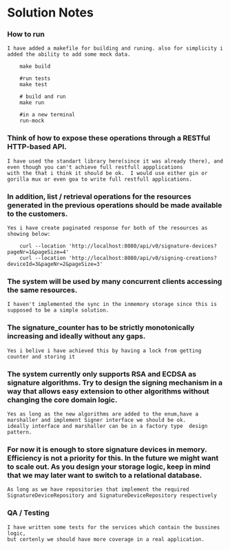 # Solution Notes

### How to run
    I have added a makefile for building and runing. also for simplicity i added the ability to add some mock data.

```
    make build
     
    #run tests
    make test 
    
    # build and run    
    make run
    
    #in a new terminal
    run-mock 
  ```


### Think of how to expose these operations through a RESTful HTTP-based API.
    I have used the standart library here(since it was already there), and even though you can't achieve full restfull appplications
    with the that i think it should be ok.  I would use either gin or gorilla mux or even goa to write full restfull applications.

### In addition, list / retrieval operations for the resources generated in the previous operations should be made available to the customers.
    Yes i have create paginated response for both of the resources as showing below:

```
    curl --location 'http://localhost:8080/api/v0/signature-devices?pageNr=1&pageSize=4'
    curl --location 'http://localhost:8080/api/v0/signing-creations?deviceId=3&pageNr=2&pageSize=3'
```

### The system will be used by many concurrent clients accessing the same resources.
    I haven't implemented the sync in the inmemory storage since this is supposed to be a simple solution.

### The signature_counter has to be strictly monotonically increasing and ideally without any gaps.
    Yes i belive i have achieved this by having a lock from getting counter and storing it

### The system currently only supports RSA and ECDSA as signature algorithms. Try to design the signing mechanism in a way that allows easy extension to other algorithms without changing the core domain logic.
    Yes as long as the new algorithms are added to the enum,have a marshaller and implement Signer interface we should be ok.
    ideally interface and marshaller can be in a factory type  design pattern.

### For now it is enough to store signature devices in memory. Efficiency is not a priority for this. In the future we might want to scale out. As you design your storage logic, keep in mind that we may later want to switch to a relational database.
    As long as we have repositories that implement the required SignatureDeviceRepository and SignatureDeviceRepository respectively

### QA / Testing
    I have written some tests for the services which contain the bussines logic,
    but certenly we should have more coverage in a real application.



